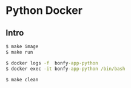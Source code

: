 # Python Docker

## Intro

```cmd
$ make image
$ make run

$ docker logs -f  bonfy-app-python
$ docker exec -it bonfy-app-python /bin/bash

$ make clean
```
